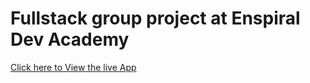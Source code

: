 # Fullstack group project at Enspiral Dev Academy

[Click here to View the live App](https://exoticsales.herokuapp.com/)



